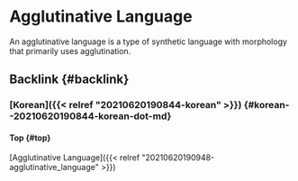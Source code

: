 # Agglutinative Language


An agglutinative language is a type of synthetic language with morphology that primarily uses agglutination.


## Backlink {#backlink}


### [Korean]({{< relref "20210620190844-korean" >}}) {#korean--20210620190844-korean-dot-md}


#### Top {#top}

[Agglutinative Language]({{< relref "20210620190948-agglutinative_language" >}})
